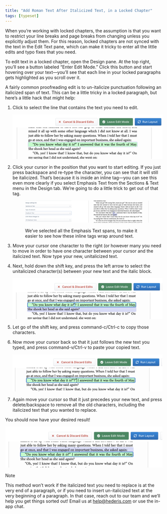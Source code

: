 ```yaml
---
title: "Add Roman Text After Italicized Text, in a Locked Chapter"
tags: [typeset]
---
```

 
<html><body><section data-type="chapter" class="hsecchapter" data-hederis-type="hsecchapter" id="unitalicize-text" data-pi-attrs="id: unitalicize-text; data-tags: typeset;" role="doc-chapter" data-tags="typeset" data-author-name=" " data-book-title=" " title="Add Roman Text After Italicized Text, in a Locked Chapter"><p class="hblkp" data-hederis-type="hblkp" id="pNeytpMZU">When you&#8217;re working with locked chapters, the assumption is that you want to restrict your line breaks and page breaks from changing unless you explicitly adjust them. For this reason, locked chapters are not synced with the text in the Edit Text pane, which can make it tricky to enter all the little edits and typo fixes that you need.</p><p class="hblkp" data-hederis-type="hblkp" id="pc2yynjwS">To edit text in a locked chapter, open the Design pane. At the top right, you&#8217;ll see a button labeled &#8220;Enter Edit Mode.&#8221; Click this button and start hovering over your text&#8212;you&#8217;ll see that each line in your locked paragraphs gets highlighted as you scroll over it.</p><p class="hblkp" data-hederis-type="hblkp" id="p7FDsp5cn">A fairly common proofreading edit is to un-italicize punctuation following an italicized span of text. This can be a little tricky in a locked paragraph, but here&#8217;s a little hack that might help:</p><ol class="hwprnumlist" data-hederis-type="hwprnumlist" id="pf1j4NGdl"><li class="hblkoli" data-hederis-type="hblkoli" id="liXFMfm0Nr"><p class="hblkoli" data-hederis-type="hblklip" id="pwZdJZhO2">Click to select the line that contains the text you need to edit.</p><img data-hederis-type="hblkimg" class="hblkimg" id="pBw9FRgm0" src="/images/edit_ital_1.png" data-img-src="/images/edit_ital_1.png"/></li><li class="hblkoli" data-hederis-type="hblkoli" id="liBmc868ww"><p class="hblkoli" data-hederis-type="hblklip" id="pLqOFKPTE">Click your cursor in the position that you want to start editing. If you just press backspace and re-type the character, you can see that it will still be italicized. That&#8217;s because it is inside an inline tag&#8212;you can see this even more clearly if you select Emphasis Text from the Sections &amp; Text menu in the Design tab. We&#8217;re going to do a little trick to get out of that tag.</p><figure class="hwprfig" data-hederis-type="hwprfig" id="pHrsT7DU1"><img data-hederis-type="hblkimg" class="hblkimg" id="plZoG1yDk" src="/images/edit_ital_all_emphasis.png" data-img-src="/images/edit_ital_all_emphasis.png"/><p class="hblkcaption" data-hederis-type="hblkcaption" id="pt2Hi5b4S">We&#8217;ve selected all the Emphasis Text spans, to make it easier to see how these inline tags wrap around text.</p></figure></li><li class="hblkoli" data-hederis-type="hblkoli" id="liFRMWm0RB"><p class="hblkoli" data-hederis-type="hblklip" id="pqK6FQX1l">Move your cursor one character to the right (or however many you need to move in order to have one character between your cursor and the italicized text. Now type your new, unitalicized text.</p></li><li class="hblkoli" data-hederis-type="hblkoli" id="liIMgK7Khj"><p class="hblkoli" data-hederis-type="hblklip" id="pUjdWgeqC">Next, hold down the shift key, and press the left arrow to select the unitalicized character(s) between your new text and the italic block. </p><img data-hederis-type="hblkimg" class="hblkimg" id="ptjckS8Ft" src="/images/edit_ital_2.png" data-img-src="/images/edit_ital_2.png"/></li><li class="hblkoli" data-hederis-type="hblkoli" id="li3CyBpq1i"><p class="hblkoli" data-hederis-type="hblklip" id="pEVwLAXOs">Let go of the shift key, and press command-c/Ctrl-c to copy those characters.</p></li><li class="hblkoli" data-hederis-type="hblkoli" id="ligD12Yg5C"><p class="hblkoli" data-hederis-type="hblklip" id="p9k1Sf1FR">Now move your cursor back so that it just follows the new text you typed, and press command-v/Ctrl-v to paste your copied text.</p><img data-hederis-type="hblkimg" class="hblkimg" id="pk5wPeU8t" src="/images/edit_ital_3.png" data-img-src="/images/edit_ital_3.png"/></li><li class="hblkoli" data-hederis-type="hblkoli" id="li5pyGly0L"><p class="hblkoli" data-hederis-type="hblklip" id="pp92mHDtZ">Again move your cursor so that it just precedes your new text, and press delete/backspace to remove all the old characters, including the italicized text that you wanted to replace.</p></li></ol><p class="hblkp" data-hederis-type="hblkp" id="py7AAMDWs">You should now have your desired result!</p><img data-hederis-type="hblkimg" class="hblkimg" id="p96OGqcML" src="/images/edit_ital_4.png" data-img-src="/images/edit_ital_4.png"/><div class="hwprbox box" data-hederis-type="hwprbox" id="pJRkRwmPz" data-type="sidebar"><p class="hblktype" data-hederis-type="hblktype" id="pG1SW6eXV">Note</p><p class="hblkp" data-hederis-type="hblkp" id="pQukQNwSq">This method won&#8217;t work if the italicized text you need to replace is at the very end of a paragraph, or if you need to insert un-italicized text at the very beginning of a paragraph. In that case, reach out to our team and we&#8217;ll help you get things sorted out! Email us at <a href="mailto:help@hederis.com" class="hspana" data-hederis-type="hspana" id="pD1OI2keM">help@hederis.com</a> or use the in-app chat.</p></div></section></body></html>
